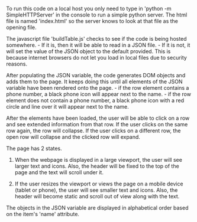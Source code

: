 To run this code on a local host you only need to type in 'python -m SimpleHTTPServer' in the console to run a simple python server. The html file is named 'index.html' so the server knows to look at that file as the opening file.

The javascript file 'buildTable.js' checks to see if the code is being hosted somewhere. 
	- If it is, then it will be able to read in a JSON file. 
	- If it is not, it will set the value of the JSON object to the default provided. This is because internet browsers do not let you load in local files due to security reasons.

After populating the JSON variable, the code generates DOM objects and adds them to the page. It keeps doing this until all elements of the JSON variable have been rendered onto the page.
	- if the row element contains a phone number, a black phone icon will appear next to the name.
	- if the row element does not contain a phone number, a black phone icon with a red circle and line over it will appear next to the name.

After the elements have been loaded, the user will be able to click on a row and see extended information from that row. If the user clicks on the same row again, the row will collapse. If the user clicks on a different row, the open row will collapse and the clicked row will expand.

The page has 2 states. 
1. When the webpage is displayed in a large viewport, the user will see larger text and icons. Also, the header will be fixed to the top of the page and the text will scroll under it.

2. If the user resizes the viewport or views the page on a mobile device (tablet or phone), the user will see smaller text and icons. Also, the header will become static and scroll out of view along with the text.

The objects in the JSON variable are displayed in alphabetical order based on the item's 'name' attribute.